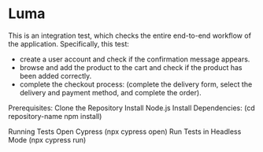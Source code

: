# Luma
This is an integration test, which checks the entire end-to-end workflow of the application. Specifically, this test:
- create a user account and check if the confirmation message appears.
- browse and add the product to the cart and check if the product has been added correctly.
- complete the checkout process: (complete the delivery form, select the delivery and payment method, and complete the order).

Prerequisites:
Clone the Repository
Install Node.js
Install Dependencies:
(cd repository-name
npm install)

Running Tests
Open Cypress (npx cypress open)
Run Tests in Headless Mode (npx cypress run)

